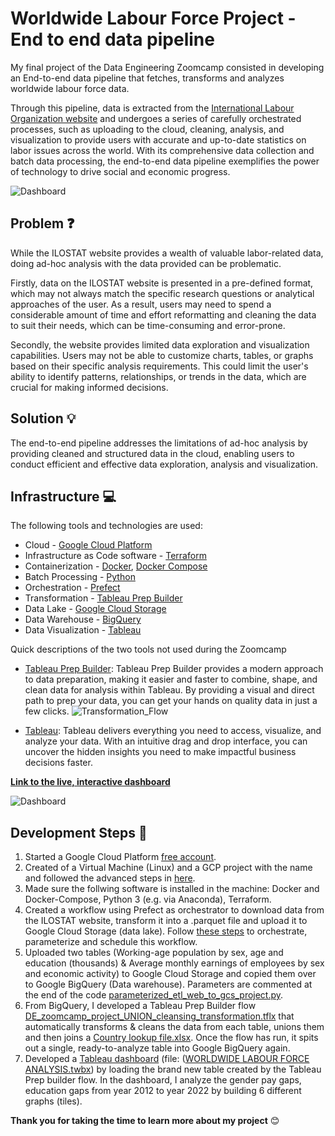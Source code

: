 # Worldwide Labour Force Project - End to end data pipeline
My final project of the Data Engineering Zoomcamp consisted in developing an End-to-end data pipeline that fetches, transforms and analyzes worldwide labour force data.

Through this pipeline, data is extracted from the [International Labour Organization website](https://ilostat.ilo.org/data/) and undergoes a series of carefully orchestrated processes, such as uploading to the cloud, cleaning, analysis, and visualization to provide users with accurate and up-to-date statistics on labor issues across the world. With its comprehensive data collection and batch data processing, the end-to-end data pipeline exemplifies the power of technology to drive social and economic progress.

![Dashboard](https://github.com/gmzgian/Worldwide-Labour-Force-Project/blob/main/Images/Internation%20labour%20organization%20logo.webp)

## Problem ❓
While the ILOSTAT website provides a wealth of valuable labor-related data, doing ad-hoc analysis with the data provided can be problematic.

Firstly, data on the ILOSTAT website is presented in a pre-defined format, which may not always match the specific research questions or analytical approaches of the user. As a result, users may need to spend a considerable amount of time and effort reformatting and cleaning the data to suit their needs, which can be time-consuming and error-prone.

Secondly, the website provides limited data exploration and visualization capabilities. Users may not be able to customize charts, tables, or graphs based on their specific analysis requirements. This could limit the user's ability to identify patterns, relationships, or trends in the data, which are crucial for making informed decisions.

## Solution 💡
The end-to-end pipeline addresses the limitations of ad-hoc analysis by providing cleaned and structured data in the cloud, enabling users to conduct efficient and effective data exploration, analysis and visualization.

## Infrastructure 💻
The following tools and technologies are used:

* Cloud - [Google Cloud Platform](https://cloud.google.com/)
* Infrastructure as Code software - [Terraform](https://www.terraform.io/)
* Containerization - [Docker](https://www.docker.com/), [Docker Compose](https://docs.docker.com/compose/)
* Batch Processing - [Python](https://www.python.org/)
* Orchestration - [Prefect](https://www.prefect.io/)
* Transformation - [Tableau Prep Builder](https://www.tableau.com/products/prep)
* Data Lake - [Google Cloud Storage](https://cloud.google.com/storage)
* Data Warehouse - [BigQuery](https://cloud.google.com/bigquery)
* Data Visualization - [Tableau](https://www.tableau.com/)

Quick descriptions of the two tools not used during the Zoomcamp
* [Tableau Prep Builder](https://www.tableau.com/products/prep): Tableau Prep Builder provides a modern approach to data preparation, making it easier and faster to combine, shape, and clean data for analysis within Tableau. By providing a visual and direct path to prep your data, you can get your hands on quality data in just a few clicks.
![Transformation_Flow](https://github.com/gmzgian/Worldwide-Labour-Force-Project/blob/main/Images/Transformation_Flow_Tableau_Prep_Builder.png)


* [Tableau](https://www.tableau.com/): Tableau delivers everything you need to access, visualize, and analyze your data. With an intuitive drag and drop interface, you can uncover the hidden insights you need to make impactful business decisions faster.

**[Link to the live, interactive dashboard](https://public.tableau.com/views/WorldwideLabourForceAnalysis/WORLDWIDELABOURFORCEANALYSIS?:language=en-US&:display_count=n&:origin=viz_share_link)**

![Dashboard](https://github.com/gmzgian/Worldwide-Labour-Force-Project/blob/main/Images/WORLDWIDE%20LABOUR%20FORCE%20ANALYSIS.png)


## Development Steps 🔧
1. Started a Google Cloud Platform [free account](https://cloud.google.com/free/docs/free-cloud-features#free-trial).
2. Created of a Virtual Machine (Linux) and a GCP project with the name and followed the advanced steps in [here](GCP_setup/gcp_overview_setup.md).
3. Made sure the follwing software is installed in the machine: Docker and Docker-Compose, Python 3 (e.g. via Anaconda), Terraform.
4. Created a workflow using Prefect as orchestrator to download data from the ILOSTAT website, transform it into a .parquet file and upload it to Google Cloud Storage (data lake). Follow [these steps](https://github.com/gmzgian/Worldwide-Labour-Force-Project/edit/main/Data_Fetch_&_Orchestration/README.md) to orchestrate, parameterize and schedule this workflow. 
5. Uploaded two tables (Working-age population by sex, age and education (thousands) & Average monthly earnings of employees by sex and economic activity) to Google Cloud Storage and copied them over to Google BigQuery (Data warehouse). Parameters are commented at the end of the code [parameterized_etl_web_to_gcs_project.py](Data_Fetch_&_Orchestration/parameterized_etl_web_to_gcs_project.py).
6. From BigQuery, I developed a Tableau Prep Builder flow [DE_zoomcamp_project_UNION_cleansing_transformation.tflx](https://github.com/gmzgian/Worldwide-Labour-Force-Project/tree/main/Tableau%20Prep%20%26%20Tableau%20Dashboard) that automatically transforms & cleans the data from each table, unions them and then joins a [Country lookup file.xlsx](https://github.com/gmzgian/Worldwide-Labour-Force-Project/tree/main/Tableau%20Prep%20%26%20Tableau%20Dashboard). Once the flow has run, it spits out a single, ready-to-analyze table into Google BigQuery again.
7. Developed a [Tableau dashboard](https://public.tableau.com/app/profile/gianmarco415data) (file: ([WORLDWIDE LABOUR FORCE ANALYSIS.twbx](https://github.com/gmzgian/Worldwide-Labour-Force-Project/tree/main/Tableau%20Prep%20%26%20Tableau%20Dashboard)) by loading the brand new table created by the Tableau Prep builder flow. In the dashboard, I analyze the gender pay gaps, education gaps from year 2012 to year 2022 by building 6 different graphs (tiles).

**Thank you for taking the time to learn more about my project** 😊
